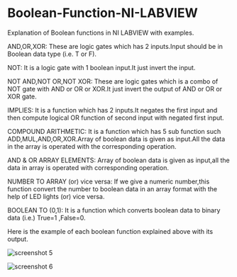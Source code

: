 # Boolean-Function-NI-LABVIEW
Explanation of Boolean functions in NI LABVIEW with examples.

AND,OR,XOR:
     These are logic gates which has 2 inputs.Input should be in Boolean data type (i.e. T or F).

NOT:
     It is a logic gate with 1 boolean input.It just invert the input.

NOT AND,NOT OR,NOT XOR:
     These are logic gates  which is a combo of NOT gate with AND or OR or XOR.It just invert the output of AND or OR or XOR gate.

IMPLIES:
     It is a function which has 2 inputs.It negates the first input and then compute logical OR function of second input with negated
     first input.

COMPOUND ARITHMETIC:
     It is a function which has 5 sub function such ADD,MUL,AND,OR,XOR.Array of boolean data is given as input.All the data in the array is operated with the corresponding operation.

AND & OR ARRAY ELEMENTS:
     Array of boolean data is given as input,all the data in array is operated with corresponding operation.

NUMBER TO ARRAY (or) vice versa:
     If we give a numeric number,this function convert the number to boolean data in an array format  with the help of LED lights (or)
     vice versa.

BOOLEAN TO (0,1):
     It is a function which converts boolean data to binary data (i.e.) True=1 ,False=0.


Here is the example of each boolean function explained above with its output.

![screenshot 5](https://cloud.githubusercontent.com/assets/28774462/26523164/499b8cd8-432f-11e7-9d81-334f1828c94a.png)

![screenshot 6](https://cloud.githubusercontent.com/assets/28774462/26523165/499d13fa-432f-11e7-8335-ea0de528ee5f.png)
